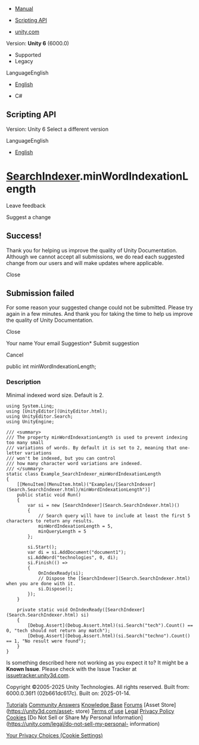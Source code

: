 [ ]()

  * [Manual](../Manual/index.html)
  * [Scripting API](../ScriptReference/index.html)

  * [unity.com](https://unity.com/)

Version: **Unity 6** (6000.0)

  * Supported
  * Legacy

LanguageEnglish

  * [English]()

  * C#

[ ](https://docs.unity3d.com)

## Scripting API

Version: Unity 6 Select a different version

LanguageEnglish

  * [English]()

#  [SearchIndexer](Search.SearchIndexer.html).minWordIndexationLength

Leave feedback

Suggest a change

## Success!

Thank you for helping us improve the quality of Unity Documentation. Although
we cannot accept all submissions, we do read each suggested change from our
users and will make updates where applicable.

Close

## Submission failed

For some reason your suggested change could not be submitted. Please <a>try
again</a> in a few minutes. And thank you for taking the time to help us
improve the quality of Unity Documentation.

Close

Your name Your email Suggestion* Submit suggestion

Cancel

[ ]()

public int minWordIndexationLength;

### Description

Minimal indexed word size. Default is 2.

    
    
    using System.Linq;
    using [UnityEditor](UnityEditor.html);
    using UnityEditor.Search;
    using UnityEngine;
    
    /// <summary>
    /// The property minWordIndexationLength is used to prevent indexing too many small
    /// variations of words. By default it is set to 2, meaning that one-letter variations
    /// won't be indexed, but you can control
    /// how many character word variations are indexed.
    /// </summary>
    static class Example_SearchIndexer_minWordIndexationLength
    {
        [[MenuItem](MenuItem.html)("Examples/[SearchIndexer](Search.SearchIndexer.html)/minWordIndexationLength")]
        public static void Run()
        {
            var si = new [SearchIndexer](Search.SearchIndexer.html)()
            {
                // Search query will have to include at least the first 5 characters to return any results.
                minWordIndexationLength = 5,
                minQueryLength = 5
            };
    
            si.Start();
            var di = si.AddDocument("document1");
            si.AddWord("technologies", 0, di);
            si.Finish(() =>
            {
                OnIndexReady(si);
                // Dispose the [SearchIndexer](Search.SearchIndexer.html) when you are done with it.
                si.Dispose();
            });
        }
    
        private static void OnIndexReady([SearchIndexer](Search.SearchIndexer.html) si)
        {
            [Debug.Assert](Debug.Assert.html)(si.Search("tech").Count() == 0, "tech should not return any match");
            [Debug.Assert](Debug.Assert.html)(si.Search("techno").Count() == 1, "No result were found");
        }
    }
    

Is something described here not working as you expect it to? It might be a
**Known Issue**. Please check with the Issue Tracker at
[issuetracker.unity3d.com](https://issuetracker.unity3d.com).

Copyright ©2005-2025 Unity Technologies. All rights reserved. Built from:
6000.0.36f1 (02b661dc617c). Built on: 2025-01-14.

[Tutorials](https://unity3d.com/learn) [Community
Answers](https://answers.unity3d.com) [Knowledge
Base](https://support.unity3d.com/hc/en-us)
[Forums](https://forum.unity3d.com) [Asset Store](https://unity3d.com/asset-
store) [Terms of use](https://docs.unity3d.com/Manual/TermsOfUse.html)
[Legal](https://unity.com/legal) [Privacy
Policy](https://unity.com/legal/privacy-policy)
[Cookies](https://unity.com/legal/cookie-policy) [Do Not Sell or Share My
Personal Information](https://unity.com/legal/do-not-sell-my-personal-
information)

[Your Privacy Choices (Cookie Settings)](javascript:void\(0\);)


